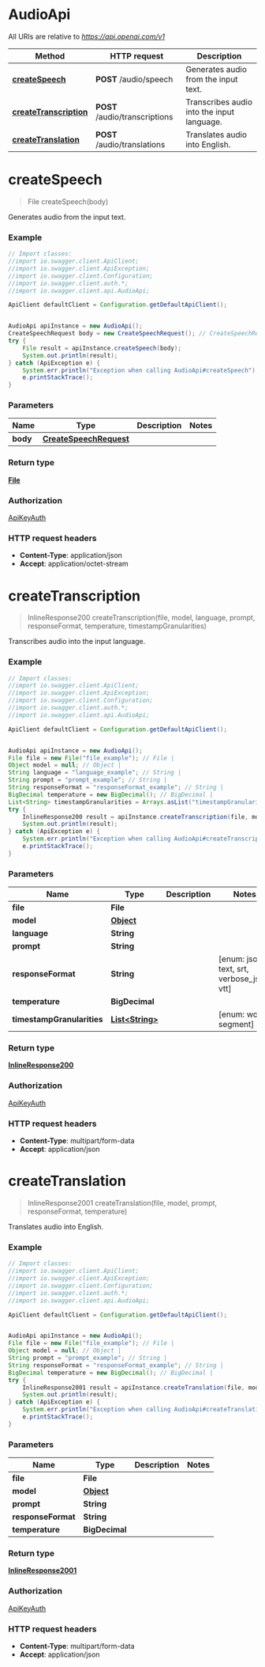 # AudioApi

All URIs are relative to *https://api.openai.com/v1*

Method | HTTP request | Description
------------- | ------------- | -------------
[**createSpeech**](AudioApi.md#createSpeech) | **POST** /audio/speech | Generates audio from the input text.
[**createTranscription**](AudioApi.md#createTranscription) | **POST** /audio/transcriptions | Transcribes audio into the input language.
[**createTranslation**](AudioApi.md#createTranslation) | **POST** /audio/translations | Translates audio into English.

<a name="createSpeech"></a>
# **createSpeech**
> File createSpeech(body)

Generates audio from the input text.

### Example
```java
// Import classes:
//import io.swagger.client.ApiClient;
//import io.swagger.client.ApiException;
//import io.swagger.client.Configuration;
//import io.swagger.client.auth.*;
//import io.swagger.client.api.AudioApi;

ApiClient defaultClient = Configuration.getDefaultApiClient();


AudioApi apiInstance = new AudioApi();
CreateSpeechRequest body = new CreateSpeechRequest(); // CreateSpeechRequest | 
try {
    File result = apiInstance.createSpeech(body);
    System.out.println(result);
} catch (ApiException e) {
    System.err.println("Exception when calling AudioApi#createSpeech");
    e.printStackTrace();
}
```

### Parameters

Name | Type | Description  | Notes
------------- | ------------- | ------------- | -------------
 **body** | [**CreateSpeechRequest**](CreateSpeechRequest.md)|  |

### Return type

[**File**](File.md)

### Authorization

[ApiKeyAuth](../README.md#ApiKeyAuth)

### HTTP request headers

 - **Content-Type**: application/json
 - **Accept**: application/octet-stream

<a name="createTranscription"></a>
# **createTranscription**
> InlineResponse200 createTranscription(file, model, language, prompt, responseFormat, temperature, timestampGranularities)

Transcribes audio into the input language.

### Example
```java
// Import classes:
//import io.swagger.client.ApiClient;
//import io.swagger.client.ApiException;
//import io.swagger.client.Configuration;
//import io.swagger.client.auth.*;
//import io.swagger.client.api.AudioApi;

ApiClient defaultClient = Configuration.getDefaultApiClient();


AudioApi apiInstance = new AudioApi();
File file = new File("file_example"); // File | 
Object model = null; // Object | 
String language = "language_example"; // String | 
String prompt = "prompt_example"; // String | 
String responseFormat = "responseFormat_example"; // String | 
BigDecimal temperature = new BigDecimal(); // BigDecimal | 
List<String> timestampGranularities = Arrays.asList("timestampGranularities_example"); // List<String> | 
try {
    InlineResponse200 result = apiInstance.createTranscription(file, model, language, prompt, responseFormat, temperature, timestampGranularities);
    System.out.println(result);
} catch (ApiException e) {
    System.err.println("Exception when calling AudioApi#createTranscription");
    e.printStackTrace();
}
```

### Parameters

Name | Type | Description  | Notes
------------- | ------------- | ------------- | -------------
 **file** | **File**|  |
 **model** | [**Object**](.md)|  |
 **language** | **String**|  |
 **prompt** | **String**|  |
 **responseFormat** | **String**|  | [enum: json, text, srt, verbose_json, vtt]
 **temperature** | **BigDecimal**|  |
 **timestampGranularities** | [**List&lt;String&gt;**](String.md)|  | [enum: word, segment]

### Return type

[**InlineResponse200**](InlineResponse200.md)

### Authorization

[ApiKeyAuth](../README.md#ApiKeyAuth)

### HTTP request headers

 - **Content-Type**: multipart/form-data
 - **Accept**: application/json

<a name="createTranslation"></a>
# **createTranslation**
> InlineResponse2001 createTranslation(file, model, prompt, responseFormat, temperature)

Translates audio into English.

### Example
```java
// Import classes:
//import io.swagger.client.ApiClient;
//import io.swagger.client.ApiException;
//import io.swagger.client.Configuration;
//import io.swagger.client.auth.*;
//import io.swagger.client.api.AudioApi;

ApiClient defaultClient = Configuration.getDefaultApiClient();


AudioApi apiInstance = new AudioApi();
File file = new File("file_example"); // File | 
Object model = null; // Object | 
String prompt = "prompt_example"; // String | 
String responseFormat = "responseFormat_example"; // String | 
BigDecimal temperature = new BigDecimal(); // BigDecimal | 
try {
    InlineResponse2001 result = apiInstance.createTranslation(file, model, prompt, responseFormat, temperature);
    System.out.println(result);
} catch (ApiException e) {
    System.err.println("Exception when calling AudioApi#createTranslation");
    e.printStackTrace();
}
```

### Parameters

Name | Type | Description  | Notes
------------- | ------------- | ------------- | -------------
 **file** | **File**|  |
 **model** | [**Object**](.md)|  |
 **prompt** | **String**|  |
 **responseFormat** | **String**|  |
 **temperature** | **BigDecimal**|  |

### Return type

[**InlineResponse2001**](InlineResponse2001.md)

### Authorization

[ApiKeyAuth](../README.md#ApiKeyAuth)

### HTTP request headers

 - **Content-Type**: multipart/form-data
 - **Accept**: application/json


